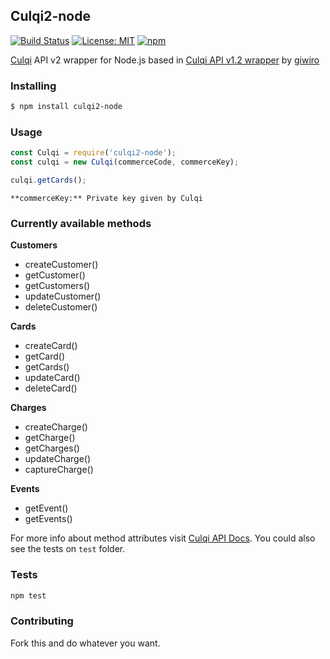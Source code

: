 ## Culqi2-node

[![Build Status](https://travis-ci.org/martoriro/culqi2-node.svg?branch=master)](https://travis-ci.org/martoriro/culqi2-node)
[![License: MIT](https://img.shields.io/badge/License-MIT-blue.svg)](https://opensource.org/licenses/MIT)
[![npm](https://img.shields.io/npm/v/npm.svg)]()

<a href="https://www.culqi.com/">Culqi</a> API v2 wrapper for Node.js based in <a href="https://www.npmjs.com/package/culqi-node">Culqi API v1.2 wrapper</a> by <a href="https://github.com/giwiro">giwiro</a>

### Installing
```sh
$ npm install culqi2-node
```

### Usage
```javascript
const Culqi = require('culqi2-node');
const culqi = new Culqi(commerceCode, commerceKey);

culqi.getCards();
```

`**commerceKey:** Private key given by Culqi`

### Currently available methods

**Customers**

* createCustomer()
* getCustomer()
* getCustomers()
* updateCustomer()
* deleteCustomer()

**Cards**

* createCard()
* getCard()
* getCards()
* updateCard()
* deleteCard()

**Charges**

* createCharge()
* getCharge()
* getCharges()
* updateCharge()
* captureCharge()

**Events**

* getEvent()
* getEvents()

For more info about method attributes visit <a href="https://www.culqi.com/api/">Culqi API Docs</a>. You could also see the tests on `test` folder.

### Tests

```sh
npm test
```

### Contributing

Fork this and do whatever you want.